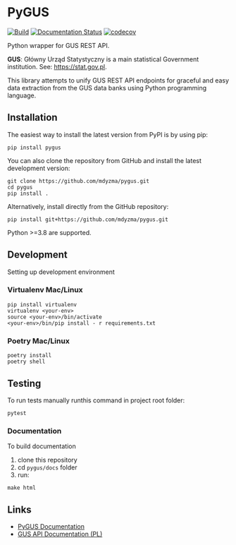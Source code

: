 # PyGUS

[![Build](https://github.com/mdyzma/pygus/actions/workflows/lint_and_test.yml/badge.svg?branch=main)](https://github.com/mdyzma/pygus/actions/workflows/lint_and_test.yml)
[![Documentation Status](https://readthedocs.org/projects/pygus/badge/?version=latest)](https://pygus.readthedocs.io/en/latest/?badge=latest)
[![codecov](https://codecov.io/gh/mdyzma/pygus/branch/main/graph/badge.svg?token=xlIYRqac9N)](https://codecov.io/gh/mdyzma/pygus)

Python wrapper for GUS REST API.

**GUS**: Główny Urząd Statystyczny is a main statistical Government institution. See: https://stat.gov.pl.

This library attempts to unify GUS REST API endpoints for graceful and easy data extraction from the GUS data banks using Python programming language.

## Installation

The easiest way to install the latest version from PyPI is by using pip:

    pip install pygus

You can also clone the repository from GitHub and install the latest development version:

    git clone https://github.com/mdyzma/pygus.git
    cd pygus
    pip install .

Alternatively, install directly from the GitHub repository:

    pip install git+https://github.com/mdyzma/pygus.git

Python >=3.8 are supported.

## Development

Setting up development environment

### Virtualenv Mac/Linux

    pip install virtualenv
    virtualenv <your-env>
    source <your-env>/bin/activate
    <your-env>/bin/pip install - r requirements.txt

### Poetry Mac/Linux

    poetry install
    poetry shell

## Testing

To run tests manually runthis command  in project root folder:

    pytest

### Documentation

To build documentation

1. clone this repository
2. cd `pygus/docs` folder
3. run:

```
make html
```

## Links

- [PyGUS Documentation](https://pygus.readthedocs.io/en/latest/)
- [GUS API Documentation (PL)](https://api.stat.gov.pl)
